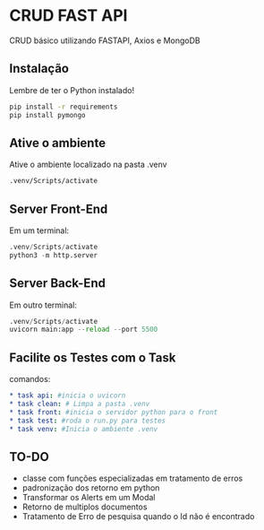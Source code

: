 # CRUD FAST API

CRUD básico utilizando FASTAPI, Axios e MongoDB

## Instalação
Lembre de ter o Python instalado!
```bash 
pip install -r requirements
pip install pymongo
```

## Ative o ambiente

Ative o ambiente localizado na pasta .venv

```bash
.venv/Scripts/activate
```

## Server Front-End
Em um terminal:
```python
.venv/Scripts/activate
python3 -m http.server
```
## Server Back-End
Em outro terminal:
```python
.venv/Scripts/activate
uvicorn main:app --reload --port 5500
```

## Facilite os Testes com o Task

comandos:
```yml
* task api: #inicia o uvicorn 
* task clean: # Limpa a pasta .venv
* task front: #inicia o servidor python para o front
* task test: #roda o run.py para testes
* task venv: #Inicia o ambiente .venv
```

## TO-DO

- classe com funções especializadas em tratamento de erros
- padronização dos retorno em python
- Transformar os Alerts em um Modal 
- Retorno de multiplos documentos
- Tratamento de Erro de pesquisa quando o Id não é encontrado


